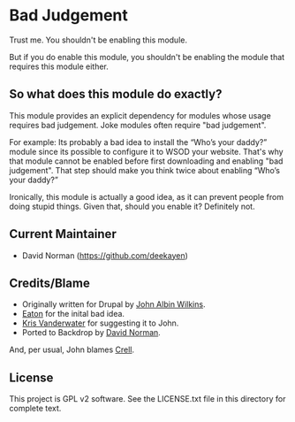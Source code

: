 Bad Judgement
=============

Trust me. You shouldn't be enabling this module.

But if you do enable this module, you shouldn't be enabling the module that requires this module either.

So what does this module do exactly?
------------------------------------

This module provides an explicit dependency for modules whose usage requires bad judgement. Joke modules often require "bad judgement".

For example: Its probably a bad idea to install the “Who’s your daddy?” module since its possible to configure it to WSOD your website. That's why that module cannot be enabled before first downloading and enabling "bad judgement". That step should make you think twice about enabling “Who’s your daddy?”

Ironically, this module is actually a good idea, as it can prevent people from doing stupid things. Given that, should you enable it? Definitely not.

Current Maintainer
------------------

* David Norman (https://github.com/deekayen)

Credits/Blame
-------------

* Originally written for Drupal by [John Albin Wilkins](https://www.drupal.org/u/johnalbin).
* [Eaton](https://github.com/eaton) for the inital bad idea.
* [Kris Vanderwater](https://www.drupal.org/u/EclipseGC) for suggesting it to John.
* Ported to Backdrop by [David Norman](https://github.com/deekayen).

And, per usual, John blames [Crell](https://www.drupal.org/u/crell).

License
-------

This project is GPL v2 software. See the LICENSE.txt file in this directory for complete text.
